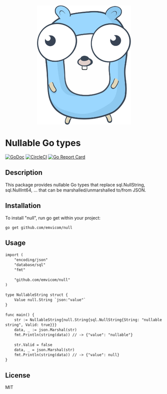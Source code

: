 <p align="center">
    <img src="nullgopher.svg" width="300px" />
</p>

# Nullable Go types

[![GoDoc](https://godoc.org/github.com/emvicom/null?status.svg)](https://godoc.org/github.com/emvicom/null)
[![CircleCI](https://circleci.com/gh/emvicom/null.svg?style=svg)](https://circleci.com/gh/emvicom/null)
[![Go Report Card](https://goreportcard.com/badge/github.com/emvicom/null)](https://goreportcard.com/report/github.com/emvicom/null)

## Description

This package provides nullable Go types that replace sql.NullString, sql.NullInt64, ... that can be marshalled/unmarshalled to/from JSON.

## Installation

To install "null", run go get within your project:

```
go get github.com/emvicom/null
```

## Usage

```
import (
    "encoding/json"
    "database/sql"
    "fmt"

    "github.com/emvicom/null"
)

type NullableString struct {
    Value null.String `json:"value"`
}

func main() {
    str := NullableString{null.String{sql.NullString{String: "nullable string", Valid: true}}}
    data, _ := json.Marshal(str)
    fmt.Println(string(data)) // -> {"value": "nullable"}

    str.Valid = false
    data, _ = json.Marshal(str)
    fmt.Println(string(data)) // -> {"value": null}
}
```

## License

MIT

